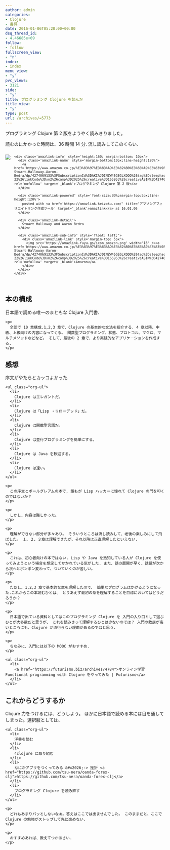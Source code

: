 ```yaml
---
author: admin
categories:
- Clojure
- 書評
date: 2016-01-06T05:20:00+00:00
dsq_thread_id:
- 4.46685e+09
follow:
- follow
fullscreen_view:
- "n"
index:
- index
menu_view:
- "y"
pvc_views:
- 3121
side:
- "y"
title: プログラミング Clojure を読んだ
title_view:
- "y"
type: post
url: /archives/=5773
---
```


プログラミング Clojure 第 2 版をようやく読みきりました。 

読むのにかかった時間は、36 時間 14 分. 流し読みしてこのくらい. 

<div class='amazlink-box' style='text-align:left;padding-bottom:20px;font-size:small;/zoom: 1;overflow: hidden;'>
  <div class='amazlink-list' style='clear: both;'>
    <div class='amazlink-image' style='float:left;margin:0px 12px 1px 0px;'>
      <a href='https://www.amazon.co.jp/%E3%83%97%E3%83%AD%E3%82%B0%E3%83%A9%E3%83%9F%E3%83%B3%E3%82%B0Clojure-Stuart-Halloway-Aaron-Bedra/dp/4274069133%3FSubscriptionId%3DAKIAJDINZW45GEGLXQQQ%26tag%3Dsleephacker-22%26linkCode%3Dxm2%26camp%3D2025%26creative%3D165953%26creativeASIN%3D4274069133' target='_blank' rel='nofollow'><img src='https://ecx.images-amazon.com/images/I/512fApbP-4L._SL160_.jpg' style='border: none;' /></a>
    </div>
    
    <div class='amazlink-info' style='height:160; margin-bottom: 10px'>
      <div class='amazlink-name' style='margin-bottom:10px;line-height:120%'>
        <a href='https://www.amazon.co.jp/%E3%83%97%E3%83%AD%E3%82%B0%E3%83%A9%E3%83%9F%E3%83%B3%E3%82%B0Clojure-Stuart-Halloway-Aaron-Bedra/dp/4274069133%3FSubscriptionId%3DAKIAJDINZW45GEGLXQQQ%26tag%3Dsleephacker-22%26linkCode%3Dxm2%26camp%3D2025%26creative%3D165953%26creativeASIN%3D4274069133' rel='nofollow' target='_blank'>プログラミング Clojure 第 2 版</a>
      </div>
      
      <div class='amazlink-powered' style='font-size:80%;margin-top:5px;line-height:120%'>
        posted with <a href='https://amazlink.keizoku.com/' title='アマゾンアフィリエイトリンク作成ツール' target='_blank'>amazlink</a> at 16.01.06
      </div>
      
      <div class='amazlink-detail'>
        Stuart Halloway and Aaron Bedra
      </div>
      
      <div class='amazlink-sub-info' style='float: left;'>
        <div class='amazlink-link' style='margin-top: 5px'>
          <img src='https://amazlink.fuyu.gs/icon_amazon.png' width='18' /><a href='https://www.amazon.co.jp/%E3%83%97%E3%83%AD%E3%82%B0%E3%83%A9%E3%83%9F%E3%83%B3%E3%82%B0Clojure-Stuart-Halloway-Aaron-Bedra/dp/4274069133%3FSubscriptionId%3DAKIAJDINZW45GEGLXQQQ%26tag%3Dsleephacker-22%26linkCode%3Dxm2%26camp%3D2025%26creative%3D165953%26creativeASIN%3D4274069133' rel='nofollow' target='_blank'>Amazon</a>
        </div>
      </div>
    </div>
  </div>
</div>

<div id="outline-container-orgheadline1" class="outline-2">
  <h2 id="orgheadline1">
    本の構成
  </h2>
  
  <div class="outline-text-2" id="text-orgheadline1">
    <p>
      日本語で読める唯一のまともな Clojure 入門書.
    </p>
    
    <p>
      全部で 10 章構成.1,2,3 章で、Clojure の基本的な文法を紹介する. 4 章以降、中級、上級向けの内容になってくる。 関数型プログラミング、状態、プロトコル、マクロ、マルチメソッドなどなど。 そして、最後の 2 章で、より実践的なアプリケーションを作成する.
    </p>
  </div>
</div>

<div id="outline-container-orgheadline2" class="outline-2">
  <h2 id="orgheadline2">
    感想
  </h2>
  
  <div class="outline-text-2" id="text-orgheadline2">
    <p>
      序文がやたらとカッコよかった.
    </p>
    
    <ul class="org-ul">
      <li>
        Clojure はエレガントだ。
      </li>
      <li>
        Clojure は「Lisp ・リローデッド」だ。
      </li>
      <li>
        Clojure は関数型言語だ。
      </li>
      <li>
        Clojure は並行プログラミングを簡単にする。
      </li>
      <li>
        Clojure は Java を歓迎する。
      </li>
      <li>
        Clojure は速い。
      </li>
    </ul>
    
    <p>
      この序文とポールグレアムの本で, 誰もが Lisp ハッカーに憧れて Clojure の門を叩くのではないか？
    </p>
    
    <p>
      しかし、内容は難しかった。
    </p>
    
    <p>
      理解ができない部分が多々あり。 そういうところは流し読みして、老後の楽しみにして飛ばした。 １、２、３章は理解できたが、それ以降は正直理解したといえない.
    </p>
    
    <p>
      これは、初心者向けの本ではない. Lisp や Java を熟知している人が Clojure を使ってみようという場合を想定してかかれている気がした. また、話の展開が早く、話題が次から次へとポンポン変わって、ついていくのが苦しい。
    </p>
    
    <p>
      ただし、1,2,3 章で基本的な章を理解したので、 簡単なプログラムはかけるようになった.これからこの本読むひとは、 とりあえず最初の章を理解することを目標においてはどうだろうか？
    </p>
    
    <p>
      日本語で出ている資料としてはこのプログラミング Clojure を 入門の入り口として選ぶひとが大多数だと思うが、 これを読みきって理解するひとは少ないのでは？ 入門の敷居が高いところにも、Clojure が流行らない理由があるのではと思う.
    </p>
    
    <p>
      ちなみに、入門には以下の MOOC がおすすめ.
    </p>
    
    <ul class="org-ul">
      <li>
        <a href="https://futurismo.biz/archives/4784">オンライン学習 Functional programming with Clojure をやってみた | Futurismo</a>
      </li>
    </ul>
  </div>
</div>

<div id="outline-container-orgheadline3" class="outline-2">
  <h2 id="orgheadline3">
    これからどうするか
  </h2>
  
  <div class="outline-text-2" id="text-orgheadline3">
    <p>
      Clojure 力をつけるには、どうしよう。 ほかに日本語で読める本には目を通してしまった。選択肢としては、
    </p>
    
    <ul class="org-ul">
      <li>
        洋書を読む
      </li>
      <li>
        4clojure に取り組む
      </li>
      <li>
        なにかアプリをつくってみる &#x2026;-> 挫折 <a href="https://github.com/tsu-nera/oanda-forex-clj">https://github.com/tsu-nera/oanda-forex-clj</a>
      </li>
      <li>
        プログラミング Clojure を読み直す
      </li>
    </ul>
    
    <p>
      どれもあまりパッとしないなぁ。答えはここでは出ませんでした。 このままだと、ここで Clojure の勉強がストップして先に進めない.
    </p>
    
    <p>
      おすすめあれば、教えてつかあさい.
    </p>
  </div>
</div>